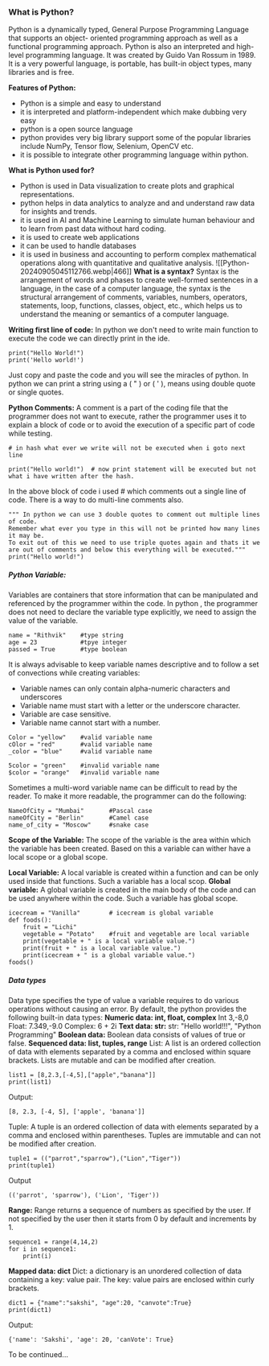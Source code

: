 ### What is Python?
Python is a dynamically typed, General Purpose Programming Language that supports an object- oriented programming approach as well as a functional programming approach.
Python is also an interpreted and high-level programming language.
It was created by Guido Van Rossum in 1989.
It is a very powerful language, is portable, has built-in object types, many libraries and is free.

**Features of Python:** 
* Python is a simple and easy to understand 
* it is interpreted and platform-independent which make dubbing very easy 
* python is a open source language
* python provides very big library support some of the popular libraries include NumPy, Tensor flow, Selenium, OpenCV etc.
* it is possible to integrate other programming language within python.

**What is Python used for?**
* Python is used in Data visualization to create plots and graphical representations.
* python helps in data analytics to analyze and and understand raw data for insights and trends.
* it is used in AI and Machine Learning to simulate human behaviour and to learn from past data without hard coding.
* it is used to create web applications
* it can be used to handle databases
* it is used in business and accounting to perform complex mathematical operations along with quantitative and qualitative analysis.
![[Python-20240905045112766.webp|466]]
**What is a syntax?**
Syntax is the arrangement of words and phases to create well-formed sentences in a language, in the case of a computer language, the syntax is the structural arrangement of comments, variables, numbers, operators, statements, loop, functions, classes, object, etc., which helps us to understand the meaning or semantics of a computer language.

**Writing first line of code:**
In python we don't need to write main function to execute the code we can directly print in the ide.
```
print("Hello World!")
print('Hello world!')
```
Just copy and paste the code and you will see the miracles of python.
In python we can print a string using a ( " ) or ( ' ), means using double quote or single quotes.

**Python Comments:** A comment is a part of the coding file that the programmer does not want to execute, rather the programmer uses it to explain a block of code or to avoid the execution of a specific part of code while testing.
```
# in hash what ever we write will not be executed when i goto next line

print("Hello world!")  # now print statement will be executed but not what i have written after the hash.
```
In the above block of code i used # which comments out a single line of code.
There is a way to do multi-line comments also.
```
""" In python we can use 3 double quotes to comment out multiple lines of code.
Remember what ever you type in this will not be printed how many lines it may be.
To exit out of this we need to use triple quotes again and thats it we are out of comments and below this everything will be executed."""
print("Hello world!")
```
##### Python Variable:
Variables are containers that store information that can be manipulated and referenced by the programmer within the code.
In python , the programmer does not need to declare the variable type explicitly, we need to assign the value of the variable.
```
name = "Rithvik"	#type string
age = 23			#tpye integer
passed = True		#type boolean
```

It is always advisable to keep variable names descriptive and to follow a set of convections while creating variables:
* Variable names can only contain alpha-numeric characters and underscores
* Variable name must start with a letter or the underscore character.
* Variable are case sensitive.
* Variable name cannot start with a number.
```
Color = "yellow"    #valid variable name
cOlor = "red"       #valid variable name
_color = "blue"     #valid variable name

5color = "green"    #invalid variable name
$color = "orange"   #invalid variable name
```
Sometimes a multi-word variable name can be difficult to read by the reader. To make it more readable, the programmer can do the following:
```
NameOfCity = "Mumbai"       #Pascal case
nameOfCity = "Berlin"       #Camel case
name_of_city = "Moscow"     #snake case
```
**Scope of the Variable:** The scope of the variable is the area within which the variable has been created. Based on this a variable can wither have a local scope or a global scope. 

**Local Variable:** A local variable is created within a function and can be only used inside that functions. Such a variable has a local scop.
**Global variable:** A global variable is created in the main body of the code and can be used anywhere within the code. Such a variable has global scope.
```
icecream = "Vanilla" 		# icecream is global variable
def foods():
	fruit = "Lichi"
	vegetable = "Potato"	#fruit and vegetable are local variable
	print(vegetable + " is a local variable value.")
	print(fruit + " is a local variable value.")
	print(icecream + " is a global variable value.")
foods()
```

##### Data types
 Data type specifies the type of value a variable requires to do various operations without causing an error. By default, the python provides the following built-in data types:
**Numeric data: int, float, complex**
 Int 3,-8,0
 Float: 7.349,-9.0
 Complex: 6 + 2i 
**Text data: str:**
 str: "Hello world!!!", "Python Programming"
**Boolean data:**
 Boolean data consists of values of true or false.
**Sequenced data: list, tuples, range**
 List: A list is an ordered collection of data with elements separated by a comma and enclosed within square brackets. Lists are mutable and can be modified after creation.
 ```
 list1 = [8,2.3,[-4,5],["apple","banana"]]
 print(list1)
 ```
 Output:
 ```
 [8, 2.3, [-4, 5], ['apple', 'banana']]
 ```

Tuple: A tuple is an ordered collection of data with elements separated by a comma and enclosed within parentheses. Tuples are immutable and can not be modified after creation.
```
tuple1 = (("parrot","sparrow"),("Lion","Tiger"))
print(tuple1)
```
Output
```
(('parrot', 'sparrow'), ('Lion', 'Tiger'))
```
**Range:** Range returns a sequence of numbers as specified by the user. If not specified by the user then it starts from 0 by default and increments by 1.
```
sequence1 = range(4,14,2)
for i in sequence1:
	print(i)
```
**Mapped data: dict**
Dict: a dictionary is an unordered collection of data containing a key: value pair. The key: value pairs are enclosed within curly brackets.
```
dict1 = {"name":"sakshi", "age":20, "canvote":True}
print(dict1)
```
Output:
```
{'name': 'Sakshi', 'age': 20, 'canVote': True}
```

To be continued...

